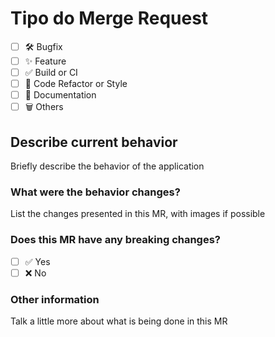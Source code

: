# Tipo do Merge Request

- [ ] 🛠️ Bugfix
- [ ] ✨ Feature
- [ ] ✅ Build or CI
- [ ] 🧹 Code Refactor or Style
- [ ] 📝 Documentation
- [ ] 🗑️ Others

## Describe current behavior

Briefly describe the behavior of the application

### What were the behavior changes?

List the changes presented in this MR, with images if possible

### Does this MR have any breaking changes?

- [ ] ✅ Yes
- [ ] ❌ No

### Other information

Talk a little more about what is being done in this MR
